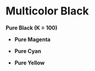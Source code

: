 # Multicolor Black
**Pure Black (K = 100)**

- **Pure Magenta**
  
- **Pure Cyan**
  
- **Pure Yellow**